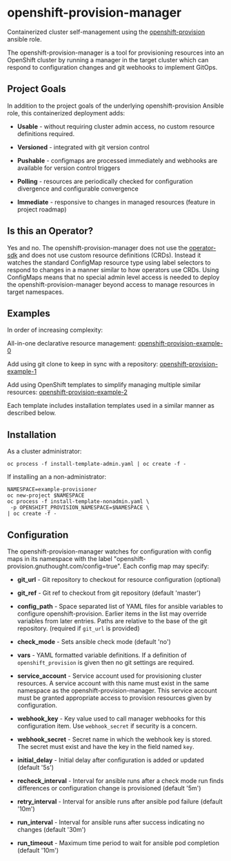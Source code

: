 # openshift-provision-manager

Containerized cluster self-management using the
[openshift-provision](https://github.com/gnuthought/ansible-role-openshift-provision) ansible role.

The openshift-provision-manager is a tool for provisioning resources into an
OpenShift cluster by running a manager in the target cluster which can respond
to configuration changes and git webhooks to implement GitOps.

## Project Goals

In addition to the project goals of the underlying openshift-provision Ansible
role, this containerized deployment adds:

* **Usable** - without requiring cluster admin access, no custom resource
  definitions required.

* **Versioned** - integrated with git version control

* **Pushable** - configmaps are processed immediately and webhooks are
  available for version control triggers

* **Polling** - resources are periodically checked for configuration
  divergence and configurable convergence

* **Immediate** - responsive to changes in managed resources (feature in
  project roadmap)

## Is this an Operator?

Yes and no. The openshift-provision-manager does not use the
[operator-sdk](https://github.com/operator-framework/operator-sdk) and does
not use custom resource definitions (CRDs). Instead it watches the standard
ConfigMap resource type using label selectors to respond to changes in a manner
similar to how operators use CRDs. Using ConfigMaps means that no special admin
level access is needed to deploy the openshift-provision-manager beyond access
to manage resources in target namespaces.

## Examples

In order of increasing complexity:

All-in-one declarative resource management:
[openshift-provision-example-0](https://github.com/gnuthought/openshift-provision-example-0)

Add using git clone to keep in sync with a repository:
[openshift-provision-example-1](https://github.com/gnuthought/openshift-provision-example-1)

Add using OpenShift templates to simplify managing multiple similar resources:
[openshift-provision-example-2](https://github.com/gnuthought/openshift-provision-example-2)

Each template includes installation templates used in a similar manner as
described below.

## Installation

As a cluster administrator:

```
oc process -f install-template-admin.yaml | oc create -f -
```

If installing an a non-administrator:

```
NAMESPACE=example-provisioner
oc new-project $NAMESPACE
oc process -f install-template-nonadmin.yaml \
 -p OPENSHIFT_PROVISION_NAMESPACE=$NAMESPACE \
| oc create -f -
```

## Configuration

The openshift-provision-manager watches for configuration with config maps in
its namespace with the label "openshift-provision.gnuthought.com/config=true".
Each config map may specify:

* **git_url** - Git repository to checkout for resource configuration (optional)

* **git_ref** - Git ref to checkout from git repository (default 'master')

* **config_path** - Space separated list of YAML files for ansible variables
  to configure openshift-provision. Earlier items in the list may override
  variables from later entries. Paths are relative to the base of the git
  repository. (required if `git_url` is provided)

* **check_mode** - Sets ansible check mode (default 'no')

* **vars** - YAML formatted variable definitions. If a definition of
  `openshift_provision` is given then no git settings are required.

* **service_account** - Service account used for provisioning cluster
  resources. A service account with this name must exist in the same namespace
  as the openshift-provision-manager. This service account must be granted
  appropriate access to provision resources given by configuration.

* **webhook_key** - Key value used to call manager webhooks for this
  configuration item. Use `webhook_secret` if security is a concern.

* **webhook_secret** - Secret name in which the webhook key is stored. The
  secret must exist and have the key in the field named `key`.

* **initial_delay** - Initial delay after configuration is added or updated
  (default '5s')

* **recheck_interval** - Interval for ansible runs after a check mode run finds
  differences or configuration change is provisioned (default '5m')
  
* **retry_interval** - Interval for ansible runs after ansible pod failure
  (default '10m')

* **run_interval** - Interval for ansible runs after success indicating no
  changes (default '30m')

* **run_timeout** - Maximum time period to wait for ansible pod completion
  (default '10m')
